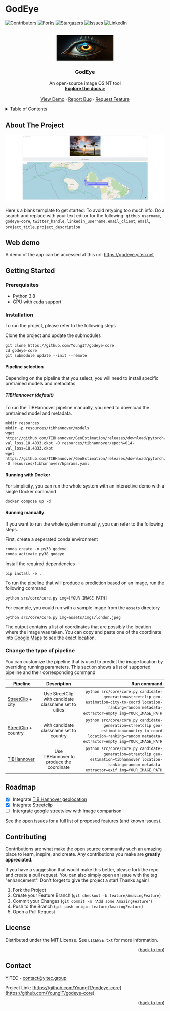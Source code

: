 # GodEye
<!-- Improved compatibility of back to top link: See: https://github.com/othneildrew/Best-README-Template/pull/73 -->
<a name="readme-top"></a>
<!--
*** Thanks for checking out the Best-README-Template. If you have a suggestion
*** that would make this better, please fork the repo and create a pull request
*** or simply open an issue with the tag "enhancement".
*** Don't forget to give the project a star!
*** Thanks again! Now go create something AMAZING! :D
-->



<!-- PROJECT SHIELDS -->
<!--
*** I'm using markdown "reference style" links for readability.
*** Reference links are enclosed in brackets [ ] instead of parentheses ( ).
*** See the bottom of this document for the declaration of the reference variables
*** for contributors-url, forks-url, etc. This is an optional, concise syntax you may use.
*** https://www.markdownguide.org/basic-syntax/#reference-style-links
-->
[![Contributors][contributors-shield]][contributors-url]
[![Forks][forks-shield]][forks-url]
[![Stargazers][stars-shield]][stars-url]
[![Issues][issues-shield]][issues-url]
[![LinkedIn][linkedin-shield]][linkedin-url]



<!-- PROJECT LOGO -->
<br />
<div align="center">
  <a href="https://github.com/YoungIT/godeye-core">
    <img src="images/godeye.jpg" alt="Logo" width="180" height="80">
  </a>

<h3 align="center">GodEye</h3>

  <p align="center">
    An open-source image OSINT tool
    <br />
    <a href="https://github.com/YoungIT/godeye-core"><strong>Explore the docs »</strong></a>
    <br />
    <br />
    <a href="https://github.com/YoungIT/godeye-core">View Demo</a>
    ·
    <a href="https://github.com/YoungIT/godeye-core/issues">Report Bug</a>
    ·
    <a href="https://github.com/YoungIT/godeye-core/issues">Request Feature</a>
  </p>
</div>



<!-- TABLE OF CONTENTS -->
<details>
  <summary>Table of Contents</summary>
  <ol>
    <li>
      <a href="#about-the-project">About The Project</a>
      <ul>
        <li><a href="#built-with">Built With</a></li>
      </ul>
    </li>
    <li>
      <a href="#getting-started">Getting Started</a>
      <ul>
        <li><a href="#prerequisites">Prerequisites</a></li>
        <li><a href="#installation">Installation</a></li>
      </ul>
    </li>
    <li><a href="#usage">Usage</a></li>
    <li><a href="#roadmap">Roadmap</a></li>
    <li><a href="#contributing">Contributing</a></li>
    <li><a href="#license">License</a></li>
    <li><a href="#contact">Contact</a></li>
    <li><a href="#acknowledgments">Acknowledgments</a></li>
  </ol>
</details>



<!-- ABOUT THE PROJECT -->
## About The Project

[![Product Name Screen Shot][product-screenshot]](https://example.com)

Here's a blank template to get started: To avoid retyping too much info. Do a search and replace with your text editor for the following: `github_username`, `godeye-core`, `twitter_handle`, `linkedin_username`, `email_client`, `email`, `project_title`, `project_description`

## Web demo
A demo of the app can be accessed at this url: https://godeye.yitec.net

<!-- GETTING STARTED -->
## Getting Started

### Prerequisites

* Python 3.8
* GPU with cuda support

### Installation


To run the project, please refer to the following steps

Clone the project and update the submodules
```
git clone https://github.com/YoungIT/godeye-core
cd godeye-core
git submodule update --init --remote
```

#### Pipeline selection
Depending on the pipeline that you select, you will need to install specific pretrained models and metadatas

##### TIBHannover (default)
To run the TIBHannover pipeline manually, you need to download the pretrained model and metadata.

```
mkdir resources
mkdir -p resources/tibhannover/models
wget https://github.com/TIBHannover/GeoEstimation/releases/download/pytorch/epoch.014-val_loss.18.4833.ckpt -O resources/tibhannover/epoch=014-val_loss=18.4833.ckpt
wget https://github.com/TIBHannover/GeoEstimation/releases/download/pytorch/hparams.yaml -O resources/tibhannover/hparams.yaml
```

#### Running with Docker
For simplicity, you can run the whole system with an interactive demo with a single Docker command

```
docker compose up -d
```

#### Running manually
If you want to run the whole system manually, you can refer to the following steps.

First, create a seperated conda environment

```
conda create -n py38_godeye
conda activate py38_godeye
```

Install the required dependencies

```
pip install -e .
```

To run the pipeline that will produce a prediction based on an image, run the following command

```
python src/core/core.py img=[YOUR IMAGE PATH]
```

For example, you could run with a sample image from the `assets` directory
```
python src/core/core.py img=assets/imgs/london.jpeg
```

The output contains a list of coordinates that are possibly the location where the image was taken. You can copy and paste one of the coordinate into [Google Maps](https://www.google.com/maps) to see the exact location.

### Change the type of pipeline

You can customize the pipeline that is used to predict the image location by overriding running parameters.  This section shows a list of supported pipeline and their corresponding command

| Pipeline   |      Description      |  Run command |
|----------|:-------------:|------:|
| [StreetClip](https://huggingface.co/geolocal/StreetCLIP) + city |  Use StreetClip with candidate classname set to cities | `python src/core/core.py candidate-generation=streetclip geo-estimation=city-to-coord location-ranking=random metadata-extractor=empty img=YOUR_IMAGE_PATH` |
| [StreetClip](https://huggingface.co/geolocal/StreetCLIP) + country |    with candidate classname set to country   |   `python src/core/core.py candidate-generation=streetclip geo-estimation=country-to-coord location-ranking=random metadata-extractor=empty img=YOUR_IMAGE_PATH` |
| [TIBHannover](https://github.com/TIBHannover/GeoEstimation) | Use TIBHannover to produce the coordinate |    `python src/core/core.py candidate-generation=streetclip geo-estimation=tibhannover location-ranking=random metadata-extractor=exif img=YOUR_IMAGE_PATH` |

<!-- ROADMAP -->
## Roadmap

- [x] Integrate [TIB Hannover geolocation](https://github.com/TIBHannover/GeoEstimation)
- [x] Integrate [Streetclip](https://github.com/TIBHannover/GeoEstimation)
- [ ] Intergrate google streetview with image comparison

See the [open issues](https://github.com/YoungIT/godeye-core/issues) for a full list of proposed features (and known issues).


<!-- CONTRIBUTING -->
## Contributing

Contributions are what make the open source community such an amazing place to learn, inspire, and create. Any contributions you make are **greatly appreciated**.

If you have a suggestion that would make this better, please fork the repo and create a pull request. You can also simply open an issue with the tag "enhancement".
Don't forget to give the project a star! Thanks again!

1. Fork the Project
2. Create your Feature Branch (`git checkout -b feature/AmazingFeature`)
3. Commit your Changes (`git commit -m 'Add some AmazingFeature'`)
4. Push to the Branch (`git push origin feature/AmazingFeature`)
5. Open a Pull Request

<!-- LICENSE -->
## License

Distributed under the MIT License. See `LICENSE.txt` for more information.

<p align="right">(<a href="#readme-top">back to top</a>)</p>



<!-- CONTACT -->
## Contact

YITEC - contact@yitec.group

Project Link: [https://github.com/YoungIT/godeye-core](https://github.com/YoungIT/godeye-core)

<p align="right">(<a href="#readme-top">back to top</a>)</p>




<!-- MARKDOWN LINKS & IMAGES -->
<!-- https://www.markdownguide.org/basic-syntax/#reference-style-links -->
[contributors-shield]: https://img.shields.io/github/contributors/YoungIT/godeye-core.svg?style=for-the-badge
[contributors-url]: https://github.com/YoungIT/godeye-core/graphs/contributors
[forks-shield]: https://img.shields.io/github/forks/YoungIT/godeye-core.svg?style=for-the-badge
[forks-url]: https://github.com/YoungIT/godeye-core/network/members
[stars-shield]: https://img.shields.io/github/stars/YoungIT/godeye-core.svg?style=for-the-badge
[stars-url]: https://github.com/YoungIT/godeye-core/stargazers
[issues-shield]: https://img.shields.io/github/issues/YoungIT/godeye-core.svg?style=for-the-badge
[issues-url]: https://github.com/YoungIT/godeye-core/issues
[linkedin-shield]: https://img.shields.io/badge/-LinkedIn-black.svg?style=for-the-badge&logo=linkedin&colorB=555
[linkedin-url]: https://www.linkedin.com/company/yitec
[product-screenshot]: images/web-demo.jpg



